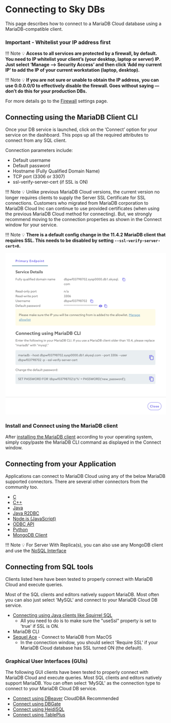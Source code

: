 # Connecting to Sky DBs

This page describes how to connect to a MariaDB Cloud database using a MariaDB-compatible client.

### **Important - Whitelist your IP address first**

!!! Note
    💡 **Access to all services are protected by a firewall, by default. You need to IP whitelist your client’s (your desktop, laptop or server) IP. Just select ‘Manage —> Security Access’ and then click ‘Add my current IP’ to add the IP of your current workstation (laptop, desktop).**

!!! Note
    💡 **If you are not sure or unable to obtain the IP address, you can use 0.0.0.0/0 to effectively disable the firewall. Goes without saying — don’t do this for your production DBs.**


For more details go to the [Firewall](<../Security/Configuring Firewall.md>) settings page. 



## Connecting using the MariaDB Client CLI

Once your DB service is launched, click on the ‘Connect’ option for your service on the dashboard. This pops up all the required attributes to connect from any SQL client. 

Connection parameters include:

- Default username
- Default password
- Hostname (Fully Qualified Domain Name)
- TCP port (3306 or 3307)
- ssl-verify-server-cert (if SSL is ON)

!!! Note
    💡 Unlike previous MariaDB Cloud versions, the current version no longer requires clients to supply the Server SSL Certificate for SSL connections. Customers who migrated from MariaDB corporation to MariaDB Cloud Inc can continue to use provided certificates (when using the previous MariaDB Cloud method for connecting). But, we strongly recommend moving to the connection properties as shown in the Connect window for your service.

!!! Note
    💡 **There is a default config change in the 11.4.2 MariaDB client that requires SSL. This needs to be disabled by setting ```--ssl-verify-server-cert=0```.**

[![Connect window example](connect_window.png)](connect_window.png)


### Install and Connect using the MariaDB client

After [installing the MariaDB client](./Connect%20using%20MariaDB%20CLI.md) according to your operating system, simply copy/paste the MariaDB CLI command as displayed in the Connect window. 

## Connecting from your Application

Applications can connect to MariaDB Cloud using any of the below MariaDB supported connectors. There are several other connectors from the community too. 

- [C](Connect%20from%20‘C’%20App.md)
- [C++](Connect%20from%20‘C++’%20App.md)
- [Java](Connect%20from%20Java%20App.md)
- [Java R2DBC](Connect%20using%20Connector%20R2DBC.md)
- [Node.js (JavaScript)](Connect%20from%20Node%20js%20App.md)
- [ODBC API](Connect%20using%20ODBC.md)
- [Python](Connect%20from%20Python%20App.md)
- [MongoDB Client](Connect%20from%20MongoDB%20clients.md)


!!! Note
    💡 For <Mariadb> Server With Replica(s), you can also use any MongoDB client and use the [NoSQL Interface](Connect%20from%20MongoDB%20clients.md)


## Connecting from SQL tools

Clients listed here have been tested to properly connect with MariaDB Cloud and execute queries.

Most of the SQL clients and editors natively support MariaDB. Most often you can also just select 'MySQL' and connect to your MariaDB Cloud DB service. 

- [Connecting using Java clients like Squirrel SQL](https://squirrel-sql.sourceforge.io/)  
    - All you need to do is to make sure the "useSsl" property is set to 'true' if SSL is ON. 
- MariaDB CLI
- [Sequel Ace](https://sequel-ace.com/) - Connect to MariaDB from MacOS
    - In the connection window, you should select 'Require SSL' if your MariaDB Cloud database has SSL turned ON (the default). 

### Graphical User Interfaces (GUIs)

The following GUI clients have been tested to properly connect with MariaDB Cloud and execute queries. Most SQL clients and editors natively support MariaDB. You can often select 'MySQL' as the connection type to connect to your MariaDB Cloud DB service.

- [Connect using DBeaver](Connect%20using%20DBeaver.md) CloudDBA Recommended
- [Connect using DBGate](Connect%20using%20DBGate.md)
- [Connect using HeidiSQL](Connect%20using%20HeidiSQL.md)
- [Connect using TablePlus](Connect%20using%20TablePlus.md)
